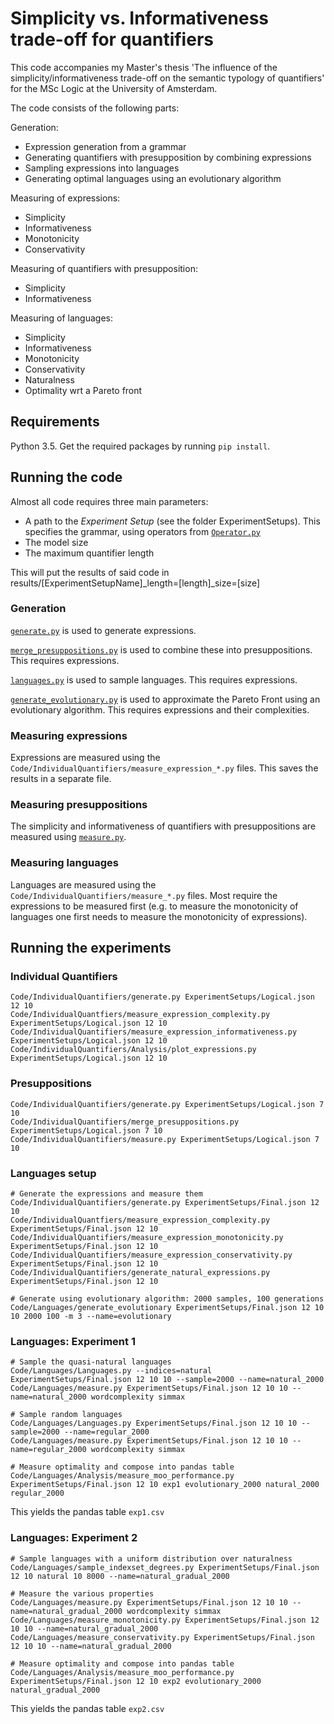 
# Simplicity vs. Informativeness trade-off for quantifiers

This code accompanies my Master's thesis 'The influence of the simplicity/informativeness trade-off on the semantic typology of quantifiers' for the MSc Logic at the University of Amsterdam.

The code consists of the following parts:

Generation:

- Expression generation from a grammar
- Generating quantifiers with presupposition by combining expressions
- Sampling expressions into languages
- Generating optimal languages using an evolutionary algorithm

Measuring of expressions:

- Simplicity
- Informativeness
- Monotonicity
- Conservativity

Measuring of quantifiers with presupposition:

- Simplicity
- Informativeness

Measuring of languages:

- Simplicity
- Informativeness
- Monotonicity
- Conservativity
- Naturalness
- Optimality wrt a Pareto front

## Requirements

Python 3.5. Get the required packages by running `pip install`.

## Running the code

Almost all code requires three main parameters:

- A path to the _Experiment Setup_ (see the folder ExperimentSetups). This specifies the grammar, using operators from [`Operator.py`](Code/Operator.py)
- The model size
- The maximum quantifier length

This will put the results of said code in results/[ExperimentSetupName]\_length=[length]\_size=[size]

### Generation

[`generate.py`](Code/IndividualQuantifiers/generate.py) is used to generate expressions.

[`merge_presuppositions.py`](Code/IndividualQuantifiers/merge_presuppositions.py) is used to combine these into presuppositions. This requires expressions.

[`languages.py`](Code/Languages/languages.py) is used to sample languages. This requires expressions.

[`generate_evolutionary.py`](Code/Languages/generate_evolutionary.py`) is used to approximate the Pareto Front using an evolutionary algorithm. This requires expressions and their complexities.

### Measuring expressions

Expressions are measured using the `Code/IndividualQuantifiers/measure_expression_*.py` files. This saves the results in a separate file.

### Measuring presuppositions
The simplicity and informativeness of quantifiers with presuppositions are measured using [`measure.py`](Code/IndividualQuantifiers/measure.py). 

### Measuring languages
Languages are measured using the `Code/IndividualQuantifiers/measure_*.py` files. Most require the expressions to be measured first (e.g. to measure the monotonicity of languages one first needs to measure the monotonicity of expressions).

## Running the experiments

### Individual Quantifiers

```
Code/IndividualQuantifiers/generate.py ExperimentSetups/Logical.json 12 10
Code/IndividualQuantfiers/measure_expression_complexity.py ExperimentSetups/Logical.json 12 10 
Code/IndividualQuantifiers/measure_expression_informativeness.py ExperimentSetups/Logical.json 12 10
Code/IndividualQuantifiers/Analysis/plot_expressions.py ExperimentSetups/Logical.json 12 10
```

### Presuppositions
```
Code/IndividualQuantifiers/generate.py ExperimentSetups/Logical.json 7 10
Code/IndividualQuantifiers/merge_presuppositions.py ExperimentSetups/Logical.json 7 10
Code/IndividualQuantifiers/measure.py ExperimentSetups/Logical.json 7 10
```

### Languages setup
```
# Generate the expressions and measure them
Code/IndividualQuantifiers/generate.py ExperimentSetups/Final.json 12 10
Code/IndividualQuantfiers/measure_expression_complexity.py ExperimentSetups/Final.json 12 10 
Code/IndividualQuantifiers/measure_expression_monotonicity.py ExperimentSetups/Final.json 12 10
Code/IndividualQuantifiers/measure_expression_conservativity.py ExperimentSetups/Final.json 12 10
Code/IndividualQuantifiers/generate_natural_expressions.py ExperimentSetups/Final.json 12 10

# Generate using evolutionary algorithm: 2000 samples, 100 generations
Code/Languages/generate_evolutionary ExperimentSetups/Final.json 12 10 10 2000 100 -m 3 --name=evolutionary

```

### Languages: Experiment 1
```
# Sample the quasi-natural languages
Code/Languages/Languages.py --indices=natural ExperimentSetups/Final.json 12 10 10 --sample=2000 --name=natural_2000
Code/Languages/measure.py ExperimentSetups/Final.json 12 10 10 --name=natural_2000 wordcomplexity simmax

# Sample random languages
Code/Languages/Languages.py ExperimentSetups/Final.json 12 10 10 --sample=2000 --name=regular_2000
Code/Languages/measure.py ExperimentSetups/Final.json 12 10 10 --name=regular_2000 wordcomplexity simmax

# Measure optimality and compose into pandas table
Code/Languages/Analysis/measure_moo_performance.py ExperimentSetups/Final.json 12 10 exp1 evolutionary_2000 natural_2000 regular_2000
```

This yields the pandas table `exp1.csv`

### Languages: Experiment 2
```
# Sample languages with a uniform distribution over naturalness
Code/Languages/sample_indexset_degrees.py ExperimentSetups/Final.json 12 10 natural 10 8000 --name=natural_gradual_2000

# Measure the various properties
Code/Languages/measure.py ExperimentSetups/Final.json 12 10 10 --name=natural_gradual_2000 wordcomplexity simmax
Code/Languages/measure_monotonicity.py ExperimentSetups/Final.json 12 10 10 --name=natural_gradual_2000
Code/Languages/measure_conservativity.py ExperimentSetups/Final.json 12 10 10 --name=natural_gradual_2000

# Measure optimality and compose into pandas table
Code/Languages/Analysis/measure_moo_performance.py ExperimentSetups/Final.json 12 10 exp2 evolutionary_2000 natural_gradual_2000
```

This yields the pandas table `exp2.csv`

